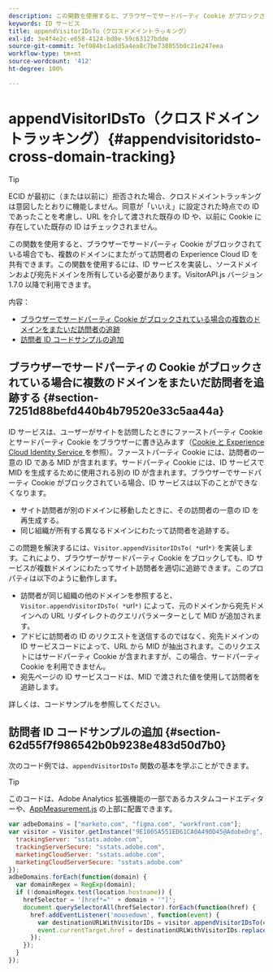 ```yaml
---
description: この関数を使用すると、ブラウザーでサードパーティ Cookie がブロックされている場合でも、複数のドメインにまたがって訪問者の Experience Cloud ID を共有できます。この関数を使用するには、ID サービスを実装し、ソースドメインおよび宛先ドメインを所有している必要があります。VisitorAPI.js バージョン 1.7.0 以降で利用できます。
keywords: ID サービス
title: appendVisitorIDsTo（クロスドメイントラッキング）
exl-id: 3e4f4e2c-e658-4124-bd0e-59c63127bdde
source-git-commit: 7ef084bc1add5a4ea8c7be738055b0c21e247eea
workflow-type: tm+mt
source-wordcount: '412'
ht-degree: 100%

---
```


# appendVisitorIDsTo（クロスドメイントラッキング）{#appendvisitoridsto-cross-domain-tracking}

>[!TIP]
>
>ECID が最初に（または以前に）拒否された場合、クロスドメイントラッキングは意図したとおりに機能しません。同意が「いいえ」に設定された時点での ID であったことを考慮し、URL を介して渡された既存の ID や、以前に Cookie に存在していた既存の ID はチェックされません。

この関数を使用すると、ブラウザーでサードパーティ Cookie がブロックされている場合でも、複数のドメインにまたがって訪問者の Experience Cloud ID を共有できます。この関数を使用するには、ID サービスを実装し、ソースドメインおよび宛先ドメインを所有している必要があります。VisitorAPI.js バージョン 1.7.0 以降で利用できます。

内容：

<ul class="simplelist"> 
 <li> <a href="../../library/get-set/appendvisitorid.md#section-7251d88befd440b4b79520e33c5aa44a" format="dita" scope="local"> ブラウザーでサードパーティ Cookie がブロックされている場合の複数のドメインをまたいだ訪問者の追跡 </a> </li> 
 <li> <a href="../../library/get-set/appendvisitorid.md#section-62d55f7f986542b0b9238e483d50d7b0" format="dita" scope="local"> 訪問者 ID コードサンプルの追加 </a> </li> 
 </a> </li> 
</ul>

<!-- <li> <a href="../../library/get-set/appendvisitorid.md#section-168e313df6054af0a7e27b9fa0d69640" format="dita" scope="local"> Dynamic Tag Management (DTM) and SDK Support -->

## ブラウザーでサードパーティの Cookie がブロックされている場合に複数のドメインをまたいだ訪問者を追跡する {#section-7251d88befd440b4b79520e33c5aa44a}

ID サービスは、ユーザーがサイトを訪問したときにファーストパーティ Cookie とサードパーティ Cookie をブラウザーに書き込みます（[Cookie と Experience Cloud Identity Service ](../../introduction/cookies.md)を参照）。ファーストパーティ Cookie には、訪問者の一意の ID である MID が含まれます。サードパーティ Cookie には、ID サービスで MID を生成するために使用される別の ID が含まれます。ブラウザーでサードパーティ Cookie がブロックされている場合、ID サービスは以下のことができなくなります。

* サイト訪問者が別のドメインに移動したときに、その訪問者の一意の ID を再生成する。
* 同じ組織が所有する異なるドメインにわたって訪問者を追跡する。

この問題を解決するには、`Visitor.appendVisitorIDsTo( *`url`*)` を実装します。これにより、ブラウザーがサードパーティ Cookie をブロックしても、ID サービスが複数ドメインにわたってサイト訪問者を適切に追跡できます。このプロパティは以下のように動作します。

* 訪問者が同じ組織の他のドメインを参照すると、`Visitor.appendVisitorIDsTo( *`url`*)` によって、元のドメインから宛先ドメインへの URL リダイレクトのクエリパラメーターとして MID が追加されます。
* アドビに訪問者の ID のリクエストを送信するのではなく、宛先ドメインの ID サービスコードによって、URL から MID が抽出されます。このリクエストにはサードパーティ Cookie が含まれますが、この場合、サードパーティ Cookie を利用できません。
* 宛先ページの ID サービスコードは、MID で渡された値を使用して訪問者を追跡します。

詳しくは、コードサンプルを参照してください。

## 訪問者 ID コードサンプルの追加 {#section-62d55f7f986542b0b9238e483d50d7b0}

次のコード例では、`appendVisitorIDsTo` 関数の基本を学ぶことができます。

>[!TIP]
>
>このコードは、Adobe Analytics 拡張機能の一部であるカスタムコードエディターや、[AppMeasurement.js](https://experienceleague.adobe.com/docs/analytics/implementation/js/overview.html?lang=ja) の上部に配置できます。

```js
var adbeDomains = ["marketo.com", "figma.com", "workfront.com"];
var visitor = Visitor.getInstance("9E1005A551ED61CA0A490D45@AdobeOrg", {
  trackingServer: "sstats.adobe.com",
  trackingServerSecure: "sstats.adobe.com",
  marketingCloudServer: "sstats.adobe.com",
  marketingCloudServerSecure: "sstats.adobe.com"
});
adbeDomains.forEach(function(domain) {
  var domainRegex = RegExp(domain);
  if (!domainRegex.test(location.hostname)) {
    hrefSelector = '[href*="' + domain + '"]';
    document.querySelectorAll(hrefSelector).forEach(function(href) {
      href.addEventListener('mousedown', function(event) {
        var destinationURLWithVisitorIDs = visitor.appendVisitorIDsTo(event.currentTarget.href)
        event.currentTarget.href = destinationURLWithVisitorIDs.replace(/MCAID%3D.*%7CMCORGID/, 'MCAID%3D%7CMCORGID');
      });
    });
  }
});
```

<!-- >[!IMPORTANT]
>
>In order for the values passed in the URL via appendVisitorsIDsTo to be picked up, the [ovewriteCrossDomainMCIDAndAID](../function-vars/overwrite-visitor-id.md) variable must be set to true.

The following example can help you get started with `Visitor.appendVisitorIDsTo( *`url`*)`. When implemented properly, your JavaScript code could look similar to the following example.

```js
//Code on Domain A 
var destinationURL = "www.destination.com"; 
 
//Call the ID service 
var visitor = Visitor.getInstance(...); 
 
//Append visitor IDs to the destination URL 
var destinationURLWithVisitorIDs = visitor.appendVisitorIDsTo(destinationURL); 
     //Result of appendVisitorIDsTo includes destination URL, Experience Cloud ID (MCMID), and Analytics ID (MCAID) 
     "www.destination.com?adobe_mc=MCMID=1234|MCAID=5678"
//Redirect to the destination
``` -->

<!-- ## Dynamic Tag Management (DTM) and SDK Support {#section-168e313df6054af0a7e27b9fa0d69640}

<table id="table_6E7152B4FD2B4C4D8C9477C68204C4FF"> 
 <thead> 
  <tr> 
   <th colname="col1" class="entry"> Support for </th> 
   <th colname="col2" class="entry"> See </th> 
  </tr> 
 </thead>
 <tbody> 
  <tr> 
   <td colname="col1"> <p> <b>DTM</b> </p> </td> 
   <td colname="col2"> <p> <a href="https://helpx.adobe.com/dtm/kb/how-to-set-marketing-cloud-id-service-helper-function-in-adobe-d.html" format="https" scope="external"> Set the appendVisitorIDTo Function in DTM </a> </p> </td> 
  </tr> 
  <tr> 
   <td colname="col1"> <p> <b>SDK</b> </p> </td> 
   <td colname="col2"> 
    <ul id="ul_9D7933FF68EE4C71BAE999B3747F8398"> 
     <li id="li_9036C76AAECC4E639C23020C0C9F2AF8"> <a href="https://experienceleague.adobe.com/docs/mobile-services/android/experience-cloud-android/mc-methods.html?lang=ja" format="https" scope="external"> Android ID Service Methods </a> </li> 
     <li id="li_E49D357905584674BFDFE348345B3849"> <a href="https://experienceleague.adobe.com/docs/mobile-services/ios/exp-cloud-ios/mc-methods.html?lang=ja" format="https" scope="external"> iOS ID Service Methods </a> </li> 
    </ul> </td> 
  </tr> 
 </tbody> 
</table> -->
